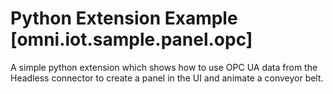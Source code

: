 # Python Extension Example [omni.iot.sample.panel.opc]

A simple python extension which shows how to use OPC UA data from the Headless connector to create a panel in the UI and animate a conveyor belt.
